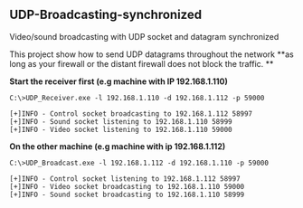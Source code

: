 ## UDP-Broadcasting-synchronized
Video/sound broadcasting with UDP socket and datagram synchronized

This project show how to send UDP datagrams throughout the network **as long as your firewall or the distant firewall
does not block the traffic. **

**Start the receiver first (e.g machine with IP 192.168.1.110)**
```
C:\>UDP_Receiver.exe -l 192.168.1.110 -d 192.168.1.112 -p 59000

[+]INFO - Control socket broadcasting to 192.168.1.112 58997 
[+]INFO - Sound socket listening to 192.168.1.110 58999 
[+]INFO - Video socket listening to 192.168.1.110 59000 
```
**On the other machine (e.g machine with ip 192.168.1.112)**
```
C:\>UDP_Broadcast.exe -l 192.168.1.112 -d 192.168.1.110 -p 59000

[+]INFO - Control socket listening to 192.168.1.112 58997 
[+]INFO - Video socket broadcasting to 192.168.1.110 59000 
[+]INFO - Sound socket broadcasting to 192.168.1.110 58999 

```
